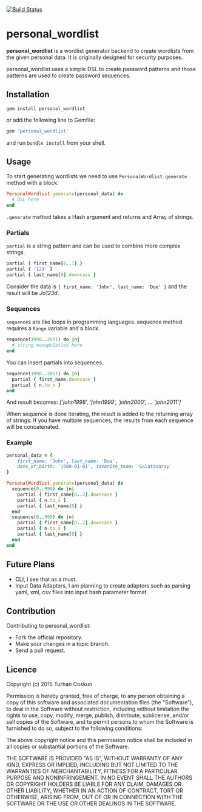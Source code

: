 [![Build Status](https://secure.travis-ci.org/turhn/personal_wordlist.png)](http://travis-ci.org/turhn/personal_wordlist)

# personal_wordlist

**personal_wordlist** is a wordlist generator backend to create wordlists from the given personal data. It is originally designed for security purposes.

personal_wordlist uses a simple DSL to create password patterns and those patterns are used to create password sequences.

## Installation

```shell
gem install personal_wordlist
```
or add the following line to Gemfile:

```ruby
gem 'personal_wordlist'
```
and run `bundle install` from your shell.

## Usage

To start generating wordlists we need to use ```PersonalWordlist.generate``` method with a block.

```ruby
PersonalWordlist.generate(personal_data) do
  # DSL here
end

```

```.generate``` method takes a Hash argument and returns and Array of strings.

### Partials

```partial``` is a string pattern and can be used to combine more complex strings.

```ruby
partial { first_name[0..1] }
partial { '123' }
partial { last_name[0].downcase }
```
Consider the data is ```{ first_name: 'John', last_name: 'Doe' }``` and the result will be _Jo123d_.

### Sequences

```sequence```s are like loops in programming languages. sequence method requires a ```Range``` variable and a block.

```ruby
sequence(1998..2011) do |n|
  # string manupulation here
end
```

You can insert partials into sequences.

```ruby
sequence(1998..2011) do |n|
  partial { first_name.downcase }
  partial { n.to_s }
end
```
And result becomes: _['john1998', 'john1999', 'john2000', ... 'john2011']_

When sequence is done iterating, the result is added to the returning array of strings. If you have multiple sequences, the results from each sequence will be concatenated.

### Example
```ruby
personal_data = { 
	first_name: 'John', last_name: 'Doe', 
	date_of_birth: '1980-01-01', favorite_team: 'Galatasaray'
}

PersonalWordlist.generate(personal_data) do
  sequence(0..999) do |n|
    partial { first_name[0..2].downcase }
    partial { n.to_s }
    partial { last_name[0] }
  end
  sequence(0..999) do |n|
    partial { first_name[0..2].downcase }
    partial { n.to_s }
    partial { last_name[0] }
  end
end
```

## Future Plans

- CLI, I see that as a must.
- Input Data Adaptors, I am planning to create adaptors such as parsing yaml, xml, csv files into input hash parameter format. 

## Contribution

Contributing to personal_wordlist:

- Fork the official repository.
- Make your changes in a topic branch.
- Send a pull request.

## Licence

Copyright (c) 2015 Turhan Coskun

Permission is hereby granted, free of charge, to any person obtaining a copy
of this software and associated documentation files (the "Software"), to deal
in the Software without restriction, including without limitation the rights
to use, copy, modify, merge, publish, distribute, sublicense, and/or sell
copies of the Software, and to permit persons to whom the Software is
furnished to do so, subject to the following conditions:

The above copyright notice and this permission notice shall be included in
all copies or substantial portions of the Software.

THE SOFTWARE IS PROVIDED "AS IS", WITHOUT WARRANTY OF ANY KIND, EXPRESS OR
IMPLIED, INCLUDING BUT NOT LIMITED TO THE WARRANTIES OF MERCHANTABILITY,
FITNESS FOR A PARTICULAR PURPOSE AND NONINFRINGEMENT. IN NO EVENT SHALL THE
AUTHORS OR COPYRIGHT HOLDERS BE LIABLE FOR ANY CLAIM, DAMAGES OR OTHER
LIABILITY, WHETHER IN AN ACTION OF CONTRACT, TORT OR OTHERWISE, ARISING FROM,
OUT OF OR IN CONNECTION WITH THE SOFTWARE OR THE USE OR OTHER DEALINGS IN
THE SOFTWARE.
